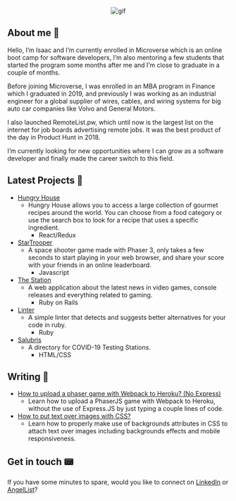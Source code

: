 <p align="center">
  <img src="https://media3.giphy.com/media/ggWVP9U8J7q3akzXsk/giphy.gif" alt="gif">
  </p>

  
## About me 📇
  
Hello, I’m Isaac and I’m currently enrolled in Microverse which is an online boot camp for software developers, I’m also mentoring a few students that started the program some months after me and I’m close to graduate in a couple of months.  

Before joining Microverse, I was enrolled in an MBA program in Finance which I graduated in 2019, and previously I was working as an industrial engineer for a global supplier of wires, cables, and wiring systems for big auto car companies like Volvo and General Motors. 

I also launched RemoteList.pw, which until now is the largest list on the internet for job boards advertising remote jobs. It was the best product of the day in Product Hunt in 2018.

I’m currently looking for new opportunities where I can grow as a software developer and finally made the career switch to this field. 

## Latest Projects 🔭
* [Hungry House](https://github.com/idgm5/catalogue)
   - Hungry House allows you to access a large collection of gourmet recipes around the world. You can choose from a food category or use the search box to look for a recipe that uses a specific ingredient.
      - React/Redux
* [StarTrooper](https://github.com/idgm5/shootergame)
   - A space shooter game made with Phaser 3, only takes a few seconds to start playing in your web browser, and share your score with your friends in an online leaderboard.
      - Javascript
* [The Station](https://github.com/idgm5/lifestyle)
   - A web application about the latest news in video games, console releases and everything related to gaming.
      - Ruby on Rails
* [Linter](https://github.com/idgm5/linter)
   - A simple linter that detects and suggests better alternatives for your code in ruby.
      - Ruby
* [Salubris](https://github.com/idgm5/directory)
   - A directory for COVID-19 Testing Stations.
      - HTML/CSS

## Writing 📝
* [How to upload a phaser game with Webpack to Heroku? (No Express)](https://levelup.gitconnected.com/how-to-upload-a-phaser-game-with-webpack-to-heroku-no-express-e083ab741dc3)
   - Learn how to upload a PhaserJS game with Webpack to Heroku, without the use of Express.JS by just typing a couple lines of code.
* [How to put text over images with CSS?](https://levelup.gitconnected.com/how-to-put-text-over-images-with-css-596ab68c0b0b)
   - Learn how to properly make use of backgrounds attributes in CSS to attach text over images including backgrounds effects and mobile responsiveness.

## Get in touch 📟
If you have some minutes to spare, would you like to connect on [LinkedIn](https://www.linkedin.com/in/isaacmunguia/) or [AngelList](https://angel.co/u/idgm)? 


<!--
**idgm5/idgm5** is a ✨ _special_ ✨ repository because its `README.md` (this file) appears on your GitHub profile.

Here are some ideas to get you started:

- 🔭 I’m currently working on ...
- 🌱 I’m currently learning ...
- 👯 I’m looking to collaborate on ...
- 🤔 I’m looking for help with ...
- 💬 Ask me about ...
- 📫 How to reach me: ...
- 😄 Pronouns: ...
- ⚡ Fun fact: ...
-->
